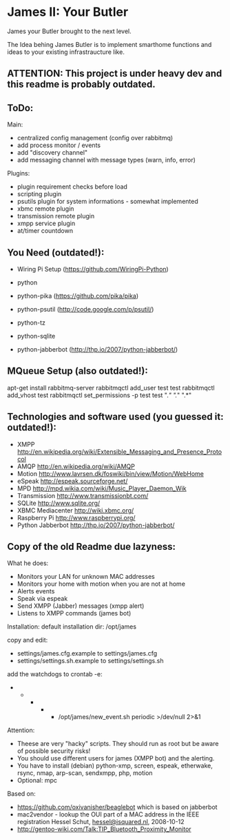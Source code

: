 James II: Your Butler
=====================

James your Butler brought to the next level.

The Idea behing James Butler is to implement smarthome functions and ideas to your existing infrastraucture like.


ATTENTION: This project is under heavy dev and this readme is probably outdated.
---------------------------

ToDo:
------
Main:
* centralized config management (config over rabbitmq)
* add process monitor / events
* add "discovery channel"
* add messaging channel with message types (warn, info, error)

Plugins:
* plugin requirement checks before load
* scripting plugin
* psutils plugin for system informations - somewhat implemented
* xbmc remote plugin
* transmission remote plugin
* xmpp service plugin
* at/timer countdown


You Need (outdated!):
---------
* Wiring Pi Setup (https://github.com/WiringPi-Python)
* python
* python-pika (https://github.com/pika/pika)
* python-psutil (http://code.google.com/p/psutil/)
* python-tz

* python-sqlite
* python-jabberbot (http://thp.io/2007/python-jabberbot/)

MQueue Setup (also outdated!):
-------------
apt-get  install rabbitmq-server
rabbitmqctl add_user test test
rabbitmqctl add_vhost test
rabbitmqctl set_permissions -p test test ".*" ".*" ".*"



Technologies and software used (you guessed it: outdated!):
------------------
* XMPP http://en.wikipedia.org/wiki/Extensible_Messaging_and_Presence_Protocol
* AMQP http://en.wikipedia.org/wiki/AMQP
* Motion http://www.lavrsen.dk/foswiki/bin/view/Motion/WebHome
* eSpeak http://espeak.sourceforge.net/
* MPD http://mpd.wikia.com/wiki/Music_Player_Daemon_Wik
* Transmission http://www.transmissionbt.com/
* SQLite http://www.sqlite.org/
* XBMC Mediacenter http://wiki.xbmc.org/
* Raspberry Pi http://www.raspberrypi.org/
* Python Jabberbot http://thp.io/2007/python-jabberbot/


Copy of the old Readme due lazyness:
------------------------------------

What he does:
* Monitors your LAN for unknown MAC addresses
* Monitors your home with motion when you are not at home
* Alerts events
* Speak via espeak
* Send XMPP (Jabber) messages (xmpp alert)
* Listens to XMPP commands (james bot)

Installation:
default installation dir: /opt/james

copy and edit:
- settings/james.cfg.example to settings/james.cfg
- settings/settings.sh.example to settings/settings.sh

add the watchdogs to crontab -e:
* * * * * /opt/james/new_event.sh periodic >/dev/null 2>&1


Attention:
* Theese are very "hacky" scripts. They should run as root but be aware of possible security risks!
* You should use different users for james (XMPP bot) and the alerting.
* You have to install (debian) python-xmp, screen, espeak, etherwake, rsync, nmap, arp-scan, sendxmpp, php, motion
* Optional: mpc

Based on:
* https://github.com/oxivanisher/beaglebot which is based on jabberbot
* mac2vendor - lookup the OUI part of a MAC address in the IEEE registration Hessel Schut, hessel@isquared.nl, 2008-10-12
* http://gentoo-wiki.com/Talk:TIP_Bluetooth_Proximity_Monitor



